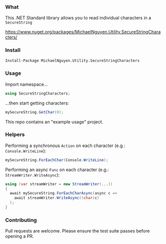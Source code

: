 ### What
This .NET Standard library allows you to read individual characters in a `SecureString`

https://www.nuget.org/packages/MichaelNguyen.Utility.SecureStringCharacters/

### Install
```bash
Install-Package MichaelNguyen.Utility.SecureStringCharacters
```

### Usage
Import namespace...
```c#
using SecureStringCharacters;
```

...then start getting characters:
```c#
mySecureString.GetChar(0);
```

This repo contains an "example usage" project.

### Helpers
Performing a synchronous `Action` on each character (e.g.: `Console.WriteLine`):
```c#
mySecureString.ForEachChar(Console.WriteLine);
```

Performing an async `Func` on each character (e.g.: `StreamWriter.WriteAsync`):
```c#
using (var streamWriter = new StreamWriter(...))
{
  await mySecureString.ForEachCharAsync(async c =>
    await streamWriter.WriteAsync((char)c)
  );
}
```

### Contributing
Pull requests are welcome. Please ensure the test suite passes before opening a PR.
